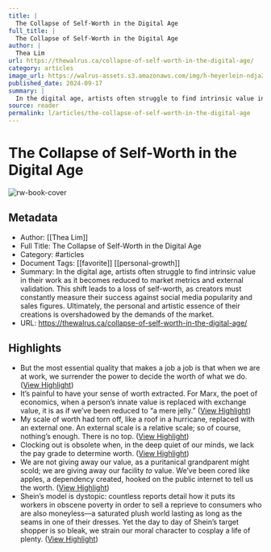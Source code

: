 ```yaml
---
title: |
  The Collapse of Self-Worth in the Digital Age
full_title: |
  The Collapse of Self-Worth in the Digital Age
author: |
  Thea Lim
url: https://thewalrus.ca/collapse-of-self-worth-in-the-digital-age/
category: articles
image_url: https://walrus-assets.s3.amazonaws.com/img/h-heyerlein-ndja2LJ4IcM-unsplash-scaled.jpg
published_date: 2024-09-17
summary: |
  In the digital age, artists often struggle to find intrinsic value in their work as it becomes reduced to market metrics and external validation. This shift leads to a loss of self-worth, as creators must constantly measure their success against social media popularity and sales figures. Ultimately, the personal and artistic essence of their creations is overshadowed by the demands of the market.
source: reader
permalink: l/articles/the-collapse-of-self-worth-in-the-digital-age
---
```

# The Collapse of Self-Worth in the Digital Age

![rw-book-cover](https://walrus-assets.s3.amazonaws.com/img/h-heyerlein-ndja2LJ4IcM-unsplash-scaled.jpg)

## Metadata
- Author: [[Thea Lim]]
- Full Title: The Collapse of Self-Worth in the Digital Age
- Category: #articles
- Document Tags: [[favorite]] [[personal-growth]] 
- Summary: In the digital age, artists often struggle to find intrinsic value in their work as it becomes reduced to market metrics and external validation. This shift leads to a loss of self-worth, as creators must constantly measure their success against social media popularity and sales figures. Ultimately, the personal and artistic essence of their creations is overshadowed by the demands of the market.
- URL: https://thewalrus.ca/collapse-of-self-worth-in-the-digital-age/

## Highlights
- But the most essential quality that makes a job a job is that when we are at work, we surrender the power to decide the worth of what we do. ([View Highlight](https://read.readwise.io/read/01jaq7g8wknc36pq4fdt4p9znd))
- It’s painful to have your sense of worth extracted. For Marx, the poet of economics, when a person’s innate value is replaced with exchange value, it is as if we’ve been reduced to “a mere jelly.” ([View Highlight](https://read.readwise.io/read/01jaq7h3tt00tj4z3xcyxh524n))
- My scale of worth had torn off, like a roof in a hurricane, replaced with an external one. An external scale is a relative scale; so of course, nothing’s enough. There is no top. ([View Highlight](https://read.readwise.io/read/01jaq7qn6rzj8w0xrqx6yssp2c))
- Clocking out is obsolete when, in the deep quiet of our minds, we lack the pay grade to determine worth. ([View Highlight](https://read.readwise.io/read/01jaq7wbjta8h3w7tfxdb89rmy))
- We are not giving away our value, as a puritanical grandparent might scold; we are giving away our facility *to* value. We’ve been cored like apples, a dependency created, hooked on the public internet to tell us the worth. ([View Highlight](https://read.readwise.io/read/01jaq7z3bqy4435ajfqr9f184v))
- Shein’s model is dystopic: countless reports detail how it puts its workers in obscene poverty in order to sell a reprieve to consumers who are also moneyless—a saturated plush world lasting as long as the seams in one of their dresses. Yet the day to day of Shein’s target shopper is so bleak, we strain our moral character to cosplay a life of plenty. ([View Highlight](https://read.readwise.io/read/01jaq813p8rdda2fc5awcfhkzx))


